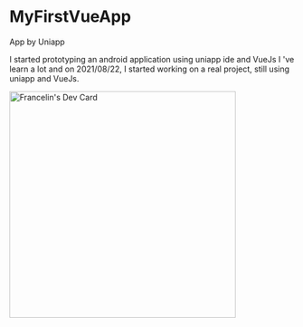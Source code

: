 # MyFirstVueApp
App by Uniapp

I started prototyping an android application using uniapp ide and VueJs
I 've learn a lot and on 2021/08/22, I started working on a real project, still using uniapp and VueJs.

<a href="https://app.daily.dev/TFrancelin"><img src="https://api.daily.dev/devcards/1cf0ef3db0fa4f038b86744860ec0988.png?r=fg2" width="400" alt="Francelin's Dev Card"/></a>
